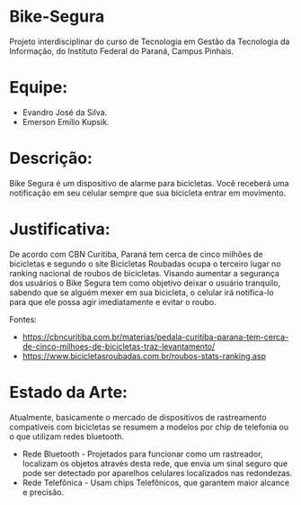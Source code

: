 # Bike-Segura
Projeto interdisciplinar do curso de Tecnologia em Gestão da Tecnologia da Informação, do Instituto Federal do Paraná, Campus Pinhais.


# Equipe:
- Evandro José da Silva.
- Emerson Emílio Kupsik.

# Descrição:
Bike Segura é um dispositivo de alarme para bicicletas. Você receberá uma notificação em seu celular sempre que sua bicicleta entrar em movimento.

# Justificativa:
De acordo com CBN Curitiba, Paraná tem cerca de cinco milhões de bicicletas e segundo o site Bicicletas Roubadas ocupa o terceiro lugar no ranking nacional de roubos de bicicletas. Visando aumentar a segurança dos usuários o Bike Segura tem como objetivo deixar o usuário tranquilo, sabendo que se alguém mexer em sua bicicleta, o celular irá notifica-lo para que ele possa agir imediatamente e evitar o roubo.

Fontes:
- https://cbncuritiba.com.br/materias/pedala-curitiba-parana-tem-cerca-de-cinco-milhoes-de-bicicletas-traz-levantamento/
- https://www.bicicletasroubadas.com.br/roubos-stats-ranking.asp

# Estado da Arte:

Atualmente, basicamente o mercado de dispositivos de rastreamento compatíveis com bicicletas se resumem a modelos por chip de telefonia ou o que utilizam redes bluetooth.
- Rede Bluetooth - Projetados para funcionar como um rastreador, localizam os objetos através desta rede, que envia um sinal seguro que pode ser detectado por aparelhos celulares localizados nas redondezas.
- Rede Telefônica - Usam chips Telefônicos, que garantem maior alcance e precisão.


